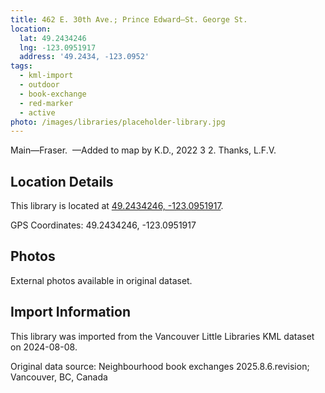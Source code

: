 ```yaml
---
title: 462 E. 30th Ave.; Prince Edward—St. George St.
location:
  lat: 49.2434246
  lng: -123.0951917
  address: '49.2434, -123.0952'
tags:
  - kml-import
  - outdoor
  - book-exchange
  - red-marker
  - active
photo: /images/libraries/placeholder-library.jpg
---
```

Main—Fraser. 
—Added to map by K.D., 2022 3 2. Thanks, L.F.V.

## Location Details

This library is located at [49.2434246, -123.0951917](https://www.google.com/maps?q=49.2434246,-123.0951917).

GPS Coordinates: 49.2434246, -123.0951917

## Photos

External photos available in original dataset.

## Import Information

This library was imported from the Vancouver Little Libraries KML dataset on 2024-08-08.

Original data source: Neighbourhood book exchanges 2025.8.6.revision; Vancouver, BC, Canada
